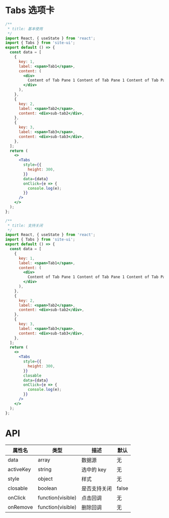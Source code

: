 # Tabs 选项卡

```jsx
/**
 * title: 基本使用
 */
import React, { useState } from 'react';
import { Tabs } from 'site-ui';
export default () => {
  const data = [
    {
      key: 1,
      label: <span>Tab1</span>,
      content: (
        <div>
          Content of Tab Pane 1 Content of Tab Pane 1 Content of Tab Pane 1
        </div>
      ),
    },
    {
      key: 2,
      label: <span>Tab2</span>,
      content: <div>sub-tab2</div>,
    },
    {
      key: 3,
      label: <span>Tab3</span>,
      content: <div>sub-tab3</div>,
    },
  ];
  return (
    <>
      <Tabs
        style={{
          height: 300,
        }}
        data={data}
        onClick={e => {
          console.log(e);
        }}
      />
    </>
  );
};
```

```jsx
/**
 * title: 支持关闭
 */
import React, { useState } from 'react';
import { Tabs } from 'site-ui';
export default () => {
  const data = [
    {
      key: 1,
      label: <span>Tab1</span>,
      content: (
        <div>
          Content of Tab Pane 1 Content of Tab Pane 1 Content of Tab Pane 1
        </div>
      ),
    },
    {
      key: 2,
      label: <span>Tab2</span>,
      content: <div>sub-tab2</div>,
    },
    {
      key: 3,
      label: <span>Tab3</span>,
      content: <div>sub-tab3</div>,
    },
  ];
  return (
    <>
      <Tabs
        style={{
          height: 300,
        }}
        closable
        data={data}
        onClick={e => {
          console.log(e);
        }}
      />
    </>
  );
};
```

# API

| **属性名** | **类型**          | **描述**     | **默认** |
| ---------- | ----------------- | ------------ | -------- |
| data       | array             | 数据源       | 无       |
| activeKey  | string            | 选中的 key   | 无       |
| style      | object            | 样式         | 无       |
| closable   | boolean           | 是否支持关闭 | false    |
| onClick    | function(visible) | 点击回调     | 无       |
| onRemove   | function(visible) | 删除回调     | 无       |
